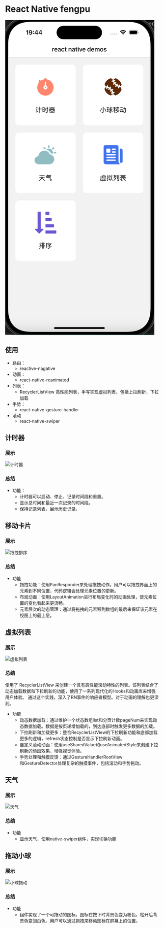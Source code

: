 # React Native fengpu
![首页](./images/image.png)
## 使用
* 路由：
  * reactive-nagative
* 动画：
  * react-native-reanimated
* 列表：
  * RecyclerListView 高性能列表，手写实现虚拟列表，包括上拉刷新，下拉加载
* 手势：
  * react-native-gesture-handler 
* 滚动
  * react-native-swiper

## 计时器
### 展示
![计时器](./images/time.gif)
### 总结
* 功能：
	* 计时器可以启动、停止、记录时间段和重置。
	* 显示总时间和最近一次记录的时间段。
	* 保持记录列表，展示历史记录。
## 移动卡片
### 展示
![拖拽排序](./images/sort.gif)
### 总结
* 功能
	* 拖拽功能：使用﻿PanResponder来处理拖拽动作。用户可以拖拽界面上的元素到不同位置，代码逻辑会处理元素位置的更新。
	* 布局动画：使用﻿LayoutAnimation进行布局变化时的动画处理，使元素位置的变化看起来更流畅。
	* 元素层次的动态管理：通过将拖拽的元素移到数组的最后来保证该元素在视图上的最上层。
## 虚拟列表
### 展示
![虚拟列表](./images/list.gif)
### 总结
使用了 ﻿RecyclerListView 来创建一个具有高性能滚动特性的列表。该列表结合了动态加载数据和下拉刷新的功能，使用了一系列现代化的Hooks和动画库来增强用户体验。
通过这个实践，深入了RN事件的响应者模型。对于动画的理解也更深刻。
* 功能
	* 动态数据加载：通过维护一个状态数组﻿list和分页计数﻿pageNum来实现动态数据加载。数据是按页递增加载的，到达底部时触发更多数据的加载。
	* 下拉刷新和加载更多：整合﻿RecyclerListView的下拉刷新功能和底部加载更多的逻辑，﻿refresh状态控制是否显示下拉刷新动画。
	* 自定义滚动动画：使用﻿useSharedValue和﻿useAnimatedStyle来创建下拉刷新的动画效果，增强视觉体验。
	* 手势处理和触摸反馈：通过﻿GestureHandlerRootView和﻿GestureDetector处理复杂的触摸事件，包括滚动和手势拖动。
## 天气
### 展示
![天气](./images/weather.gif)
### 总结
* 功能
  * 显示天气，使用native-swiper组件，实现切换功能
## 拖动小球
### 展示
![小球拖动](./images/ball.gif)
### 总结
* 功能
  * 组件实现了一个可拖动的图标，图标在按下时背景色变为粉色，松开后背景色变回白色。用户可以通过拖拽来移动图标在屏幕上的位置。

